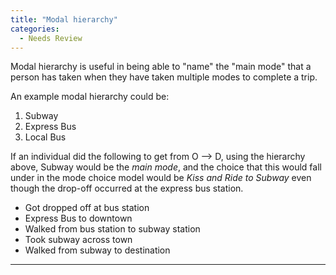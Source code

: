 ```yaml
---
title: "Modal hierarchy"
categories:
  - Needs Review
---
```


Modal hierarchy is useful in being able to "name" the "main mode" that a person has taken when they have taken multiple modes to complete a trip.

An example modal hierarchy could be:

1.  Subway
2.  Express Bus
3.  Local Bus

If an individual did the following to get from O --&gt; D, using the hierarchy above, Subway would be the *main mode*, and the choice that this would fall under in the mode choice model would be *Kiss and Ride to Subway* even though the drop-off occurred at the express bus station.

-   Got dropped off at bus station
-   Express Bus to downtown
-   Walked from bus station to subway station
-   Took subway across town
-   Walked from subway to destination

------------------------------------------------------------------------

